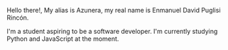 Hello there!, My alias is Azunera, my real name is Enmanuel David Puglisi Rincón.

I'm a student aspiring to be a software developer. I'm currently studying Python and JavaScript at the moment.

<!--
**Azunera/Azunera** is a ✨ _special_ ✨ repository because its `README.md` (this file) appears on your GitHub profile.

Here are some ideas to get you started:

- 🔭 I’m currently working on ...
- 🌱 I’m currently learning ...
- 👯 I’m looking to collaborate on ...
- 🤔 I’m looking for help with ...
- 💬 Ask me about ...
- 📫 How to reach me: ...
- 😄 Pronouns: ...
- ⚡ Fun fact: ...
-->
